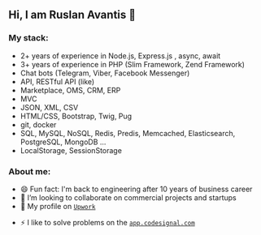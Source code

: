 ## Hi, I am Ruslan Avantis 👋

<!--
**ruslan-avantis/ruslan-avantis** is a ✨ _special_ ✨ repository because its `README.md` (this file) appears on your GitHub profile.
-->
### My stack:
- 2+ years of experience in Node.js, Express.js , async, await
- 3+ years of experience in PHP (Slim Framework, Zend Framework)
- Chat bots (Telegram, Viber, Facebook Messenger)
- API, RESTful API (like)
- Marketplace, OMS, CRM, ERP
- MVC
- JSON, XML, CSV
- HTML/CSS, Bootstrap, Twig, Pug
- git, docker
- SQL, MySQL, NoSQL, Redis, Predis, Memcached, Elasticsearch, PostgreSQL, MongoDB ...
- LocalStorage, SessionStorage

### About me:
- 😄 Fun fact: I'm back to engineering after 10 years of business career
- 🔭 I’m looking to collaborate on commercial projects and startups
- 🌱 My profile on [`Upwork`](https://www.upwork.com/freelancers/~01ebb060bf566e8e85)
<!--
- 🌱 I’m currently learning ...
- 👯 I’m looking to collaborate on ...
- 🤔 I’m looking for help with ...
- 💬 Ask me about ...
- 📫 How to reach me: ...
-->
- ⚡ I like to solve problems on the [`app.codesignal.com`](https://app.codesignal.com/profile/joomimart_k)

